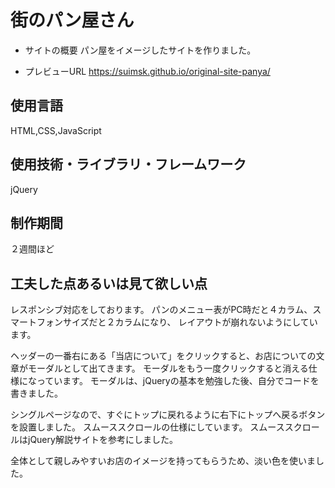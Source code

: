 # 街のパン屋さん
  
- サイトの概要
  パン屋をイメージしたサイトを作りました。
  
- プレビューURL
  https://suimsk.github.io/original-site-panya/
  
## 使用言語
  HTML,CSS,JavaScript
  
## 使用技術・ライブラリ・フレームワーク
  jQuery
  
## 制作期間
  ２週間ほど

## 工夫した点あるいは見て欲しい点
  レスポンシブ対応をしております。
  パンのメニュー表がPC時だと４カラム、スマートフォンサイズだと２カラムになり、
  レイアウトが崩れないようにしています。
  
  ヘッダーの一番右にある「当店について」をクリックすると、お店についての文章がモーダルとして出てきます。
  モーダルをもう一度クリックすると消える仕様になっています。
  モーダルは、jQueryの基本を勉強した後、自分でコードを書きました。
  
  シングルページなので、すぐにトップに戻れるように右下にトップへ戻るボタンを設置しました。
  スムーススクロールの仕様にしています。
  スムーススクロールはjQuery解説サイトを参考にしました。
  
  全体として親しみやすいお店のイメージを持ってもらうため、淡い色を使いました。
